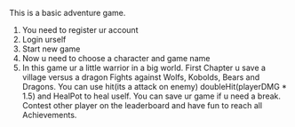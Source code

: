 This is a basic adventure game. 
1. You need to register ur account
2. Login urself
3. Start new game
4. Now u need to choose a character and game name
5. In this game ur a little warrior in a big world. First Chapter u save a village versus a dragon
Fights against Wolfs, Kobolds, Bears and Dragons. You can use hit(its a attack on enemy) doubleHit(playerDMG * 1.5) and HealPot to heal uself.
You can  save ur game if u need a break. 
Contest other player on the leaderboard and have fun to reach all Achievements. 
